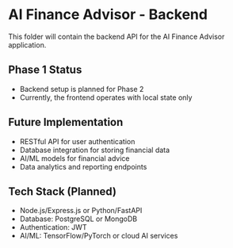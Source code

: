 # AI Finance Advisor - Backend

This folder will contain the backend API for the AI Finance Advisor application.

## Phase 1 Status
- Backend setup is planned for Phase 2
- Currently, the frontend operates with local state only

## Future Implementation
- RESTful API for user authentication
- Database integration for storing financial data
- AI/ML models for financial advice
- Data analytics and reporting endpoints

## Tech Stack (Planned)
- Node.js/Express.js or Python/FastAPI
- Database: PostgreSQL or MongoDB
- Authentication: JWT
- AI/ML: TensorFlow/PyTorch or cloud AI services
